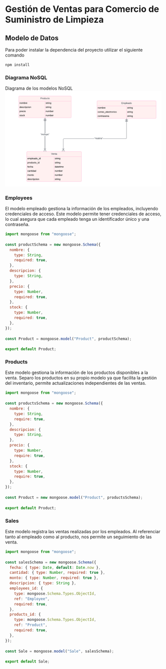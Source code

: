 # Gestión de Ventas para Comercio de Suministro de Limpieza

## Modelo de Datos

Para poder instalar la dependencia del proyecto utilizar el siguiente comando

```sh
npm install
```

### Diagrama NoSQL

Diagrama de los modelos NoSQL
![alt text](diagramnoSQl.png)

### Employees

El modelo empleado gestiona la información de los empleados, incluyendo credenciales de acceso. Este modelo permite tener credenciales de acceso, lo cual asegura que cada empleado tenga un identificador único y una contraseña.

```JavaScript
import mongoose from "mongoose";

const productSchema = new mongoose.Schema({
  nombre: {
    type: String,
    required: true,
  },
  descripcion: {
    type: String,
  },
  precio: {
    type: Number,
    required: true,
  },
  stock: {
    type: Number,
    required: true,
  },
});

const Product = mongoose.model("Product", productSchema);

export default Product;

```

### Products

Este modelo gestiona la información de los productos disponibles a la venta. Separo los productos en su propio modelo ya que facilita la gestión del inventario, permite actualizaciones independientes de las ventas.

```JavaScript
import mongoose from "mongoose";

const productsSchema = new mongoose.Schema({
  nombre: {
    type: String,
    require: true,
  },
  descripcion: {
    type: String,
  },
  precio: {
    type: Number,
    require: true,
  },
  stock: {
    type: Number,
    require: true,
  },
});

const Product = new mongoose.model("Product", productsSchema);

export default Product;

```

### Sales

Este modelo registra las ventas realizadas por los empleados. Al referenciar tanto al empleado como al producto, nos permite un seguimiento de las venta.

```JavaScript
import mongoose from "mongoose";

const salesSchema = new mongoose.Schema({
  fecha: { type: Date, default: Date.now },
  cantidad: { type: Number, required: true },
  monto: { type: Number, required: true },
  descripcion: { type: String },
  employees_id: {
    type: mongoose.Schema.Types.ObjectId,
    ref: "Employee",
    required: true,
  },
  products_id: {
    type: mongoose.Schema.Types.ObjectId,
    ref: "Product",
    required: true,
  },
});

const Sale = mongoose.model("Sale", salesSchema);

export default Sale;
```
